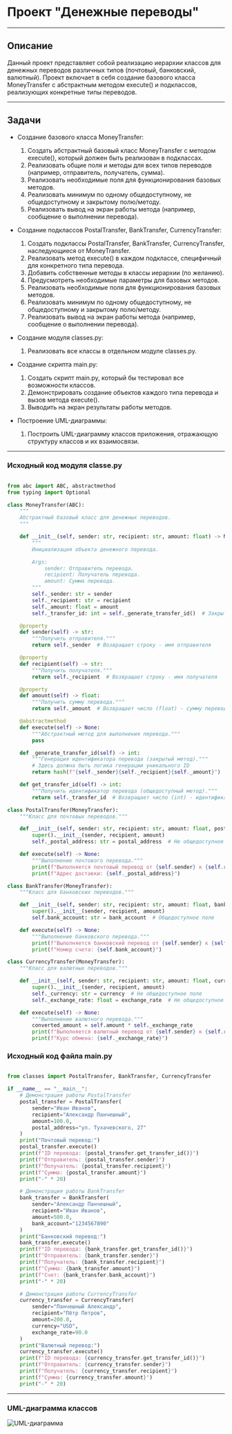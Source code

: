 # Проект "Денежные переводы"

---

## Описание

Данный проект представляет собой реализацию иерархии классов для денежных переводов различных типов (почтовый, банковский, валютный). Проект включает в себя создание базового класса MoneyTransfer с абстрактным методом execute() и подклассов, реализующих конкретные типы переводов.

---

## Задачи

- Создание базового класса MoneyTransfer:

  1. Создать абстрактный базовый класс MoneyTransfer с методом execute(), который должен быть реализован в подклассах.
  1. Реализовать общие поля и методы для всех типов переводов (например, отправитель, получатель, сумма).
  1. Реализовать необходимые поля для функционирования базовых методов.
  1. Реализовать минимум по одному общедоступному, не общедоступному и закрытому полю/методу.
  1. Реализовать вывод на экран работы метода (например, сообщение о выполнении перевода).

- Создание подклассов PostalTransfer, BankTransfer, CurrencyTransfer:

  1. Создать подклассы PostalTransfer, BankTransfer, CurrencyTransfer, наследующиеся от MoneyTransfer.
  1. Реализовать метод execute() в каждом подклассе, специфичный для конкретного типа перевода.
  1. Добавить собственные методы в классы иерархии (по желанию).
  1. Предусмотреть необходимые параметры для базовых методов.
  1. Реализовать необходимые поля для функционирования базовых методов.
  1. Реализовать минимум по одному общедоступному, не общедоступному и закрытому полю/методу.
  1. Реализовать вывод на экран работы метода (например, сообщение о выполнении перевода).

- Создание модуля classes.py:

  1. Реализовать все классы в отдельном модуле classes.py.

- Создание скрипта main.py:

  1. Создать скрипт main.py, который бы тестировал все возможности классов.
  1. Демонстрировать создание объектов каждого типа перевода и вызов метода execute().
  1. Выводить на экран результаты работы методов.

- Построение UML-диаграммы:
  1. Построить UML-диаграмму классов приложения, отражающую структуру классов и их взаимосвязи.

---

### Исходный код модуля classe.py

```python

from abc import ABC, abstractmethod
from typing import Optional

class MoneyTransfer(ABC):
    """
    Абстрактный базовый класс для денежных переводов.
    """

    def __init__(self, sender: str, recipient: str, amount: float) -> None:
        """
        Инициализация объекта денежного перевода.

        Args:
            sender: Отправитель перевода.
            recipient: Получатель перевода.
            amount: Сумма перевода.
        """
        self._sender: str = sender
        self._recipient: str = recipient
        self._amount: float = amount
        self._transfer_id: int = self._generate_transfer_id()  # Закрытое поле

    @property
    def sender(self) -> str:
        """Получить отправителя."""
        return self._sender  # Возвращает строку - имя отправителя

    @property
    def recipient(self) -> str:
        """Получить получателя."""
        return self._recipient  # Возвращает строку - имя получателя

    @property
    def amount(self) -> float:
        """Получить сумму перевода."""
        return self._amount  # Возвращает число (float) - сумму перевода

    @abstractmethod
    def execute(self) -> None:
        """Абстрактный метод для выполнения перевода."""
        pass

    def _generate_transfer_id(self) -> int:
        """Генерация идентификатора перевода (закрытый метод)."""
        # Здесь должна быть логика генерации уникального ID
        return hash(f"{self._sender}{self._recipient}{self._amount}")  # Возвращает число (int) - хеш как идентификатор

    def get_transfer_id(self) -> int:
        """Получить идентификатор перевода (общедоступный метод)."""
        return self._transfer_id  # Возвращает число (int) - идентификатор перевода

class PostalTransfer(MoneyTransfer):
    """Класс для почтовых переводов."""

    def __init__(self, sender: str, recipient: str, amount: float, postal_address: str) -> None:
        super().__init__(sender, recipient, amount)
        self._postal_address: str = postal_address  # Не общедоступное поле

    def execute(self) -> None:
        """Выполнение почтового перевода."""
        print(f"Выполняется почтовый перевод от {self.sender} к {self.recipient} на сумму {self.amount}")
        print(f"Адрес доставки: {self._postal_address}")

class BankTransfer(MoneyTransfer):
    """Класс для банковских переводов."""

    def __init__(self, sender: str, recipient: str, amount: float, bank_account: str) -> None:
        super().__init__(sender, recipient, amount)
        self.bank_account: str = bank_account  # Общедоступное поле

    def execute(self) -> None:
        """Выполнение банковского перевода."""
        print(f"Выполняется банковский перевод от {self.sender} к {self.recipient} на сумму {self.amount}")
        print(f"Номер счета: {self.bank_account}")

class CurrencyTransfer(MoneyTransfer):
    """Класс для валютных переводов."""

    def __init__(self, sender: str, recipient: str, amount: float, currency: str, exchange_rate: float) -> None:
        super().__init__(sender, recipient, amount)
        self._currency: str = currency  # Не общедоступное поле
        self._exchange_rate: float = exchange_rate  # Не общедоступное поле

    def execute(self) -> None:
        """Выполнение валютного перевода."""
        converted_amount = self.amount * self._exchange_rate
        print(f"Выполняется валютный перевод от {self.sender} к {self.recipient} на сумму {self.amount} {self._currency} ({converted_amount} в основной валюте)")
        print(f"Курс обмена: {self._exchange_rate}")
```

### Исходный код файла main.py

```python

from classes import PostalTransfer, BankTransfer, CurrencyTransfer

if __name__ == "__main__":
    # Демонстрация работы PostalTransfer
    postal_transfer = PostalTransfer(
        sender="Иван Иванов",
        recipient="Александр Панчешный",
        amount=100.0,
        postal_address="ул. Тухачевского, 27"
    )
    print("Почтовый перевод:")
    postal_transfer.execute()
    print(f"ID перевода: {postal_transfer.get_transfer_id()}")
    print(f"Отправитель: {postal_transfer.sender}")
    print(f"Получатель: {postal_transfer.recipient}")
    print(f"Сумма: {postal_transfer.amount}")
    print("-" * 20)

    # Демонстрация работы BankTransfer
    bank_transfer = BankTransfer(
        sender="Александр Панчешный",
        recipient="Иван Иванов",
        amount=500.0,
        bank_account="1234567890"
    )
    print("Банковский перевод:")
    bank_transfer.execute()
    print(f"ID перевода: {bank_transfer.get_transfer_id()}")
    print(f"Отправитель: {bank_transfer.sender}")
    print(f"Получатель: {bank_transfer.recipient}")
    print(f"Сумма: {bank_transfer.amount}")
    print(f"Счет: {bank_transfer.bank_account}")
    print("-" * 20)

    # Демонстрация работы CurrencyTransfer
    currency_transfer = CurrencyTransfer(
        sender="Панчешный Александр",
        recipient="Пётр Петров",
        amount=200.0,
        currency="USD",
        exchange_rate=90.0
    )
    print("Валютный перевод:")
    currency_transfer.execute()
    print(f"ID перевода: {currency_transfer.get_transfer_id()}")
    print(f"Отправитель: {currency_transfer.sender}")
    print(f"Получатель: {currency_transfer.recipient}")
    print(f"Сумма: {currency_transfer.amount}")
    print("-" * 20)
```

---

### UML-диаграмма классов

![UML-диаграмма](https://sun9-55.userapi.com/impg/ENMZYPqi0UIkEIwsp0yZbk9xXi1UjX34CqFOcA/0FZ-hbazs8Y.jpg?size=884x732&quality=95&sign=483a167ebd81af9272a21c6d39739af0&type=album)
